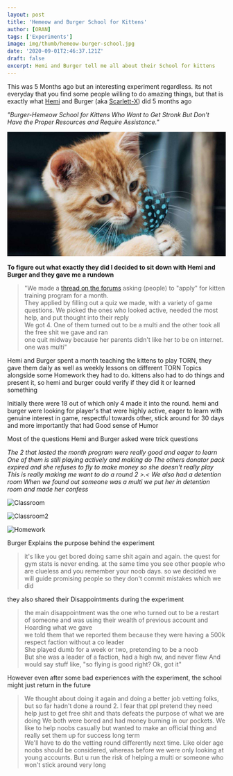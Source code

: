 ```yaml
---
layout: post
title: 'Hemeow and Burger School for Kittens'
author: [ORAN]
tags: ['Experiments']
image: img/thumb/hemeow-burger-school.jpg
date: '2020-09-01T2:46:37.121Z'
draft: false
excerpt: Hemi and Burger tell me all about their School for kittens
---
```

This was 5 Months ago but an interesting experiment regardless. its not everyday that you find some people willing to do amazing things, but that is exactly what [Hemi](https://www.torn.com/profiles.php?XID=2165616) and Burger (aka [Scarlett-X](https://www.torn.com/profiles.php?XID=2095421#/)) did 5 months ago  

_"Burger-Hemeow School for Kittens Who Want to Get Stronk But Don't Have the Proper Resources and Require Assistance."_   

![kittycat](img/kittens.jpg)

**To figure out what exactly they did I decided to sit down with Hemi and Burger and they gave me a rundown**   

>"We made a [thread on the forums](https://www.torn.com/forums.php#/p=threads&f=13&t=16149166&b=0&a=0) asking (people) to "apply" for kitten training program for a month.  
They applied by filling out a quiz we made, with a variety of game questions. We picked the ones who looked active, needed the most help, and put thought into their reply  
We got 4. One of them turned out to be a multi and the other took all the free shit we gave and ran  
one quit midway because her parents didn't like her to be on internet. one was multi"   

Hemi and Burger spent a month teaching the kittens to play TORN, they gave them daily as well as weekly lessons on different TORN Topics alongside some Homework they had to do. kittens also had to do things and present it, so hemi and burger could verify if they did it or learned something   

Initially there were 18 out of which only 4 made it into the round. hemi and burger were looking for player's that were highly active, eager to learn with genuine interest in game, respectful towards other, stick around for 30 days and more importantly that had Good sense of Humor  

Most of the questions Hemi and Burger asked were trick questions

_The 2 that lasted the month program were really good and eager to learn One of them is still playing actively and making do The others donator pack expired and she refuses to fly to make money so she doesn't really play This is really making me want to do a round 2  >.<   We also had a detention room  When we found out someone was a multi we put her in detention room and made her confess_  

![Classroom](https://cdn.discordapp.com/attachments/748228439433150474/748576300998066227/Screenshot_20200827-121332_Discord.jpg)

![Classroom2](https://cdn.discordapp.com/attachments/748228439433150474/748576338771705946/Screenshot_20200827-121340_Discord.jpg)

![Homework](https://cdn.discordapp.com/attachments/748228439433150474/748576423622738081/Screenshot_20200827-121352_Discord.jpg)

Burger Explains the purpose behind the experiment  
>it's like you get bored doing same shit again and again. the quest for gym stats is never ending. at the same time you see other people who are clueless and you remember your noob days. so we decided we will guide promising people so they don't commit mistakes which we did

they also shared their Disappointments during the experiment
>the main disappointment was the one who turned out to be a restart of someone and was using their wealth of previous account and Hoarding what we gave  
we told them that we reported them because they were having a 500k respect faction without a co leader  
She played dumb for a week or two, pretending to be a noob  
But she was a leader of a faction, had a high nw, and never flew
And would say stuff like, "so flying is good right? Ok, got it"

However even after some bad experiences with the experiment, the school might just return in the future  
>  We thought about doing it again and doing a better job vetting folks, but so far hadn't done a round 2. I fear that ppl pretend they need help just to get free shit and thats defeats the purpose of what we are doing
We both were bored and had money burning in our pockets. We like to help noobs casually but wanted to make an official thing and really set them up for success long term  
We'll have to do the vetting round differently next time. Like older age noobs should be considered, whereas before we were only looking at young accounts. But u run the risk of helping a multi or someone who won't stick around very long  
